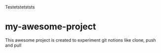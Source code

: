 Testetstetststs



# my-awesome-project
This awesome project is created to experiment git notions like clone, push and pull

